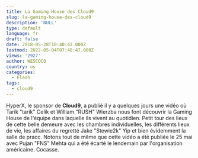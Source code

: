```yaml
---
title: La Gaming House des Cloud9
slug: la-gaming-house-des-cloud9
description: 'NULL'
type: default
language: fr
draft: false
date: 2018-05-28T10:40:42.000Z
lastmod: 2022-05-04T07:48:47.000Z
views: '2927'
author: WESCOCO
country: us
categories:
  - Flash
tags:
  - cloud9
---
```

HyperX, le sponsor de **Cloud9**, a publié il y a quelques jours une vidéo où Tarik "tarik" Celik⁠ et William "RUSH" Wierzba⁠ nous font découvrir la Gaming House de l'équipe dans laquelle ils vivent au quotidien. Petit tour des lieux de cette belle demeure avec les chambres individuelles, les différents lieux de vie, les affaires du regretté Jake "Stewie2k" Yip⁠ et bien évidemment la salle de pracc. Notons tout de même que cette vidéo a été publiée le 25 mai avec Pujan "FNS" Mehta⁠ qui a été écarté le lendemain par l'organisation américaine. Cocasse.
